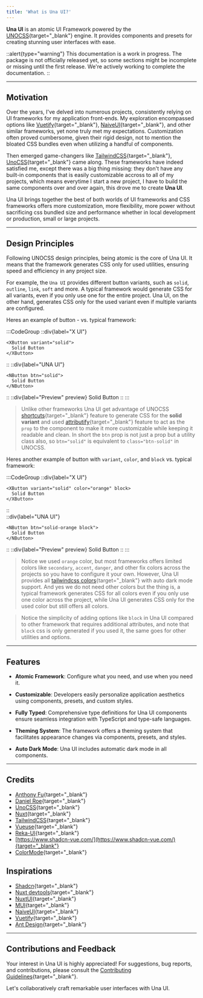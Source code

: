 ```yaml
---
title: 'What is Una UI?'
---
```


**Una UI** is an atomic UI Framework powered by the [UNOCSS](https://unocss.dev/){target="_blank"} engine. It provides components and presets for creating stunning user interfaces with ease.

::alert{type="warning"}
This documentation is a work in progress. The package is not officially released yet, so some sections might be incomplete or missing until the first release. We're actively working to complete the documentation.
::

---

## Motivation

Over the years, I've delved into numerous projects, consistently relying on UI frameworks for my application front-ends. My exploration encompassed options like [Vuetify](https://vuetifyjs.com/){target="_blank"}, [NaiveUI](https://naiveui.com/){target="_blank"}, and other similar frameworks, yet none truly met my expectations. Customization often proved cumbersome, given their rigid design, not to mention the bloated CSS bundles even when utilizing a handful of components.

Then emerged game-changers like [TailwindCSS](https://tailwindcss.com/){target="_blank"}, [UnoCSS](https://unocss.dev/){target="_blank"} came along. These frameworks have indeed satisfied me, except there was a big thing missing: they don't have any built-in components that is easily customizable accross to all of my projects, which means everytime I start a new project, I have to build the same components over and over again, this drove me to create <b style="color: var(--c-brand-next)">Una UI</b>.

Una UI brings together the best of both worlds of UI frameworks and CSS frameworks offers more customization, more flexibility, more power without sacrificing css bundled size and performance whether in local development or production, small or large projects.

---

## Design Principles

Following UNOCSS design principles, being atomic is the core of Una UI. It means that the framework generates CSS only for used utilities, ensuring speed and efficiency in any project size.

For example, the `Una UI` provides different button variants, such as `solid`, `outline`, `link`, `soft` and more. A typical framework would generate CSS for all variants, even if you only use one for the entire project. Una UI, on the other hand, generates CSS only for the used variant even if multiple variants are configured.

Heres an example of button - vs. typical framework:

:::CodeGroup
::div{label="X UI"}

```vue
<XButton variant="solid">
  Solid Button
</XButton>
```

::
::div{label="UNA UI"}

```vue
<NButton btn="solid">
  Solid Button
</NButton>
```

::
::div{label="Preview" preview}
<NButton btn="solid">Solid Button</NButton>
::
:::

> Unlike other frameworks Una UI get advantage of UNOCSS [shortcuts](https://unocss.dev/config/shortcuts#shortcuts){target="_blank"} feature to generate CSS for the **solid variant** and used [attributify](https://unocss.dev/presets/attributify#attributify-mode){target="_blank"} feature to act as the `prop` to the component to make it more customizable while keeping it readable and clean. In short the `btn` prop is not just a prop but a utility class also, so `btn="solid"` is equivalent to `class="btn-solid"` in UNOCSS.

Heres another example of button with `variant`, `color`, and `block` vs. typical framework:

:::CodeGroup
::div{label="X UI"}

```vue
<XButton variant="solid" color="orange" block>
  Solid Button
</XButton>
```

::\
::div{label="UNA UI"}

```vue
<NButton btn="solid-orange block">
  Solid Button
</NButton>
```

::
::div{label="Preview" preview}
<NButton btn="solid-orange block">Solid Button</NButton>
::
:::

> Notice we used `orange` color, but most frameworks offers limited colors like `secondary`, `accent`, `danger`, and other fix colors across the projects so you have to configure it your own. However, Una UI provides all [tailwindcss colors](https://tailwindcss.com/docs/customizing-colors){target="_blank"} with auto dark mode support. And yes we do not need other colors but the thing is, a typical framework generates CSS for all colors even if you only use one color across the project, while Una UI generates CSS only for the used color but still offers all colors.

> Notice the simplicity of adding options like `block` in Una UI compared to other framework that requires additional attributes, and note that `block` css is only generated if you used it, the same goes for other utilities and options.

---

## Features

- **Atomic Framework**: Configure what you need, and use when you need it.

- **Customizable**: Developers easily personalize application aesthetics using components, presets, and custom styles.

- **Fully Typed**: Comprehensive type definitions for Una UI components ensure seamless integration with TypeScript and type-safe languages.

- **Theming System**: The framework offers a theming system that facilitates appearance changes via components, presets, and styles.

- **Auto Dark Mode**: Una UI includes automatic dark mode in all components.

---

## Credits

- <span style="color: var(--c-brand-next)">[Anthony Fu](https://github.com/antfu){target="_blank"}</span>
- [Daniel Roe](https://github.com/danielroe){target="_blank"}
- [UnoCSS](https://unocss.dev/){target="_blank"}
- [Nuxt](https://nuxt.com/){target="_blank"}
- [TailwindCSS](https://tailwindcss.com/){target="_blank"}
- [Vueuse](https://vueuse.org/){target="_blank"}
- [Reka-UI](https://www.reka-ui.com/){target="_blank"}
- [https://www.shadcn-vue.com/](https://www.shadcn-vue.com/){target="_blank"}
- [ColorMode](https://color-mode.nuxtjs.org/){target="_blank"}

## Inspirations

- [Shadcn](https://www.ui.shadcn.com/){target="_blank"}
- [Nuxt devtools](https://github.com/nuxt/devtools/){target="_blank"}
- [NuxtUI](https://ui.nuxtlabs.com/){target="_blank"}
- [MUI](https://mui.com/){target="_blank"}
- [NaiveUI](https://naiveui.com/){target="_blank"}
- [Vuetify](https://vuetifyjs.com/){target="_blank"}
- [Ant Design](https://ant.design/){target="_blank"}

---

## Contributions and Feedback

Your interest in Una UI is highly appreciated! For suggestions, bug reports, and contributions, please consult the [Contributing Guidelines](https://github.com/una-ui/una-ui/blob/main/CONTRIBUTING.md){target="_blank"}.

Let's collaboratively craft remarkable user interfaces with Una UI.
